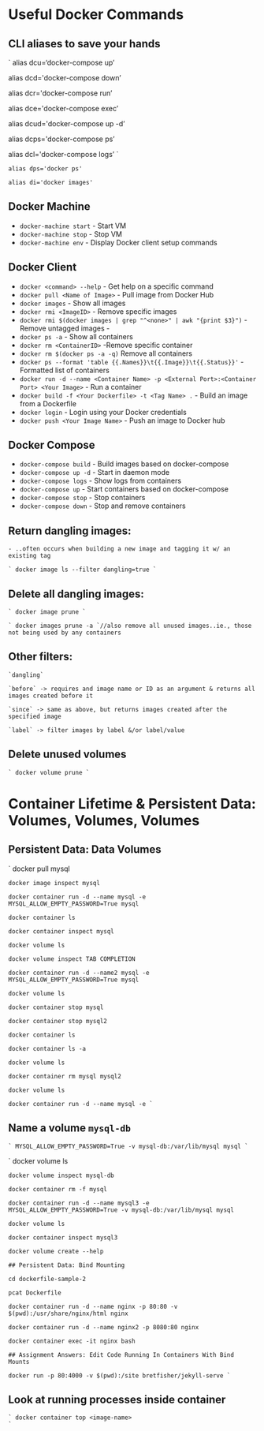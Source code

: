 # Useful Docker Commands

## CLI aliases to save your hands

` alias dcu=‘docker-compose up’

  alias dcd='docker-compose down’

  alias dcr='docker-compose run’

  alias dce='docker-compose exec’

  alias dcud='docker-compose up -d’

  alias dcps='docker-compose ps’

  alias dcl='docker-compose logs’
`

` alias dps='docker ps' `

` alias di='docker images' `
## Docker Machine

- `docker-machine start` - Start VM
- `docker-machine stop` - Stop VM
- `docker-machine env` - Display Docker client setup commands

## Docker Client

- `docker <command> --help` - Get help on a specific command
- `docker pull <Name of Image>` - Pull image from Docker Hub
- `docker images` - Show all images
- `docker rmi <ImageID>` - Remove specific images
- `docker rmi $(docker images | grep "^<none>" | awk "{print $3}")` - Remove untagged images - <none>
- `docker ps -a` - Show all containers
- `docker rm <ContainerID>` -Remove specific container
- `docker rm $(docker ps -a -q)` Remove all containers
- `docker ps --format 'table {{.Names}}\t{{.Image}}\t{{.Status}}'` - Formatted list of containers
- `docker run -d --name <Container Name> -p <External Port>:<Container Port> <Your Image>` - Run a container
- `docker build -f <Your Dockerfile> -t <Tag Name> .` - Build an image from a Dockerfile
- `docker login` - Login using your Docker credentials
- `docker push <Your Image Name>` - Push an image to Docker hub

## Docker Compose

- `docker-compose build` - Build images based on docker-compose
- `docker-compose up -d` - Start in daemon mode
- `docker-compose logs` - Show logs from containers
- `docker-compose up` - Start containers based on docker-compose
- `docker-compose stop` - Stop containers
- `docker-compose down` - Stop and remove containers





## Return dangling images:

    - ..often occurs when building a new image and tagging it w/ an existing tag

    ` docker image ls --filter dangling=true `


## Delete all dangling images:


    ` docker image prune `

    ` docker images prune -a `//also remove all unused images..ie., those not being used by any containers


## Other filters:

    `dangling`

    `before` -> requires and image name or ID as an argument & returns all images created before it

    `since` -> same as above, but returns images created after the specified image

    `label` -> filter images by label &/or label/value


## Delete unused volumes

    ` docker volume prune `

# Container Lifetime & Persistent Data: Volumes, Volumes, Volumes

## Persistent Data: Data Volumes

  `  docker pull mysql

    docker image inspect mysql

    docker container run -d --name mysql -e MYSQL_ALLOW_EMPTY_PASSWORD=True mysql

    docker container ls

    docker container inspect mysql

    docker volume ls

    docker volume inspect TAB COMPLETION

    docker container run -d --name2 mysql -e MYSQL_ALLOW_EMPTY_PASSWORD=True mysql

    docker volume ls

    docker container stop mysql

    docker container stop mysql2

    docker container ls

    docker container ls -a

    docker volume ls

    docker container rm mysql mysql2

    docker volume ls

    docker container run -d --name mysql -e `

## Name a volume `mysql-db`

    ` MYSQL_ALLOW_EMPTY_PASSWORD=True -v mysql-db:/var/lib/mysql mysql `

  `  docker volume ls

    docker volume inspect mysql-db

    docker container rm -f mysql

    docker container run -d --name mysql3 -e MYSQL_ALLOW_EMPTY_PASSWORD=True -v mysql-db:/var/lib/mysql mysql

    docker volume ls

    docker container inspect mysql3

    docker volume create --help

    ## Persistent Data: Bind Mounting

    cd dockerfile-sample-2

    pcat Dockerfile

    docker container run -d --name nginx -p 80:80 -v $(pwd):/usr/share/nginx/html nginx

    docker container run -d --name nginx2 -p 8080:80 nginx

    docker container exec -it nginx bash

    ## Assignment Answers: Edit Code Running In Containers With Bind Mounts

    docker run -p 80:4000 -v $(pwd):/site bretfisher/jekyll-serve `

##  Look at running processes inside container

    ` docker container top <image-name>
    `

